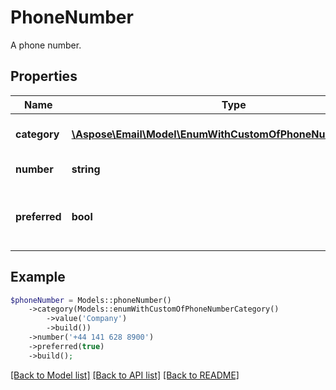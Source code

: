 # PhoneNumber

A phone number.

## Properties
Name | Type | Description | Notes
---- | ---- | ----------- | -----
**category** | [**\Aspose\Email\Model\EnumWithCustomOfPhoneNumberCategory**](EnumWithCustomOfPhoneNumberCategory.md) | Phone number category. | [optional] 
**number** | **string** | Phone number. | [optional] 
**preferred** | **bool** | Defines whether phone number is preferred. | 



## Example
```php
$phoneNumber = Models::phoneNumber()
    ->category(Models::enumWithCustomOfPhoneNumberCategory()
        ->value('Company')
        ->build())
    ->number('+44 141 628 8900')
    ->preferred(true)
    ->build();
```


[[Back to Model list]](README.md#documentation-for-models) [[Back to API list]](README.md#documentation-for-api-endpoints) [[Back to README]](README.md)

